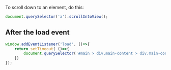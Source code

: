 To scroll down to an element, do this:

```js
document.querySelector('a').scrollIntoView();
```

## After the load event

```js
window.addEventListener('load', ()=>{
    return setTimeout( ()=>{
        document.querySelector('#main > div.main-content > div.main-content__container.container > div').scrollIntoView()
    })
});
```
